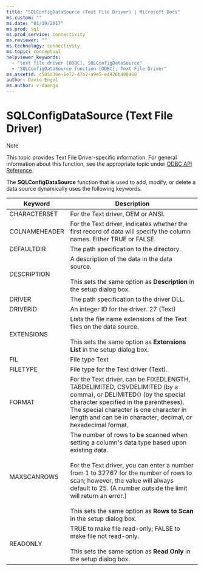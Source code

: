 ```yaml
---
title: "SQLConfigDataSource (Text File Driver) | Microsoft Docs"
ms.custom: ""
ms.date: "01/19/2017"
ms.prod: sql
ms.prod_service: connectivity
ms.reviewer: ""
ms.technology: connectivity
ms.topic: conceptual
helpviewer_keywords: 
  - "text file driver [ODBC], SQLConfigDataSource"
  - "SQLConfigDataSource function [ODBC], Text File Driver"
ms.assetid: c505d36e-1e72-47b2-a9e5-e4926b408468
author: David-Engel
ms.author: v-daenge
---
```

# SQLConfigDataSource (Text File Driver)
> [!NOTE]  
>  This topic provides Text File Driver-specific information. For general information about this function, see the appropriate topic under [ODBC API Reference](../../odbc/reference/syntax/odbc-api-reference.md).  
  
 The **SQLConfigDataSource** function that is used to add, modify, or delete a data source dynamically uses the following keywords.  
  
|Keyword|Description|  
|-------------|-----------------|  
|CHARACTERSET|For the Text driver, OEM or ANSI.|  
|COLNAMEHEADER|For the Text driver, indicates whether the first record of data will specify the column names. Either TRUE or FALSE.|  
|DEFAULTDIR|The path specification to the directory.|  
|DESCRIPTION|A description of the data in the data source.<br /><br /> This sets the same option as **Description** in the setup dialog box.|  
|DRIVER|The path specification to the driver DLL.|  
|DRIVERID|An integer ID for the driver. 27 (Text)|  
|EXTENSIONS|Lists the file name extensions of the Text files on the data source.<br /><br /> This sets the same option as **Extensions List** in the setup dialog box.|  
|FIL|File type   Text|  
|FILETYPE|File type for the Text driver (Text).|  
|FORMAT|For the Text driver, can be FIXEDLENGTH, TABDELIMITED, CSVDELIMITED (by a comma), or DELIMITED() (by the special character specified in the parentheses). The special character is one character in length and can be in character, decimal, or hexadecimal format.|  
|MAXSCANROWS|The number of rows to be scanned when setting a column's data type based upon existing data.<br /><br /> For the Text driver, you can enter a number from 1 to 32767 for the number of rows to scan; however, the value will always default to 25. (A number outside the limit will return an error.)<br /><br /> This sets the same option as **Rows to Scan** in the setup dialog box.|  
|READONLY|TRUE to make file read-only; FALSE to make file not read-only.<br /><br /> This sets the same option as **Read Only** in the setup dialog box.|
